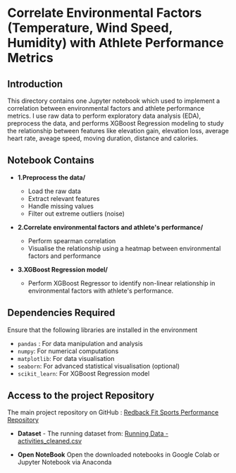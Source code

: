 # Correlate Environmental Factors (Temperature, Wind Speed, Humidity) with Athlete Performance Metrics

## Introduction
This directory contains one Jupyter notebook which used to implement a correlation between environmental factors and athlete performance metrics. I use raw data to perform exploratory data analysis (EDA), preprocess the data, and performs XGBoost Regression modeling to study the relationship between features like elevation gain, elevation loss, average heart rate, aveage speed, moving duration, distance and calories.

## Notebook Contains

- **1.Preprocess the data/**
  - Load the raw data
  - Extract relevant features
  - Handle missing values
  - Filter out extreme outliers (noise)
  
- **2.Correlate environmental factors and athlete's performance/**
  - Perform spearman correlation
  - Visualise the relationship using a heatmap between environmental factors and performance

- **3.XGBoost Regression model/**
  - Perform XGBoost Regressor to identify non-linear relationship in environmental factors with athlete's performance.

## Dependencies Required

Ensure that the following libraries are installed in the environment
- `pandas` : For data manipulation and analysis
- `numpy`: For numerical computations
- `matplotlib`: For data visualisation
- `seaborn`: For advanced statistical visualisation (optional)
- `scikit_learn`: For XGBoost Regression model

## Access to the project Repository
  The main project repository on GitHub :
  [Redback Fit Sports Performance Repository](https://github.com/Redback-Operations/redback-fit-sports-performance)
  
- **Dataset** - The running dataset from:
  [Running Data - activities_cleaned.csv](https://github.com/Redback-Operations/redback-fit-sports-performance/Running_Archive/blob/main/Fixed_cleaned_activities.csv)

- **Open NoteBook**
  Open the downloaded notebooks in Google Colab or Jupyter Notebook via Anaconda

